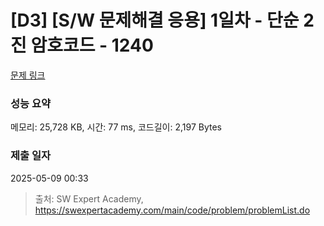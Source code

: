 # [D3] [S/W 문제해결 응용] 1일차 - 단순 2진 암호코드 - 1240 

[문제 링크](https://swexpertacademy.com/main/code/problem/problemDetail.do?contestProbId=AV15FZuqAL4CFAYD) 

### 성능 요약

메모리: 25,728 KB, 시간: 77 ms, 코드길이: 2,197 Bytes

### 제출 일자

2025-05-09 00:33



> 출처: SW Expert Academy, https://swexpertacademy.com/main/code/problem/problemList.do